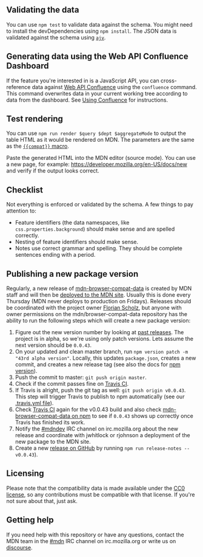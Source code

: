 ## Validating the data
You can use `npm test` to validate data against the schema. You might need to install the devDependencies using `npm install`.
The JSON data is validated against the schema using [`ajv`](http://epoberezkin.github.io/ajv/).

## Generating data using the Web API Confluence Dashboard
If the feature you're interested in is a JavaScript API, you can cross-reference data against [Web API Confluence](https://web-confluence.appspot.com/) using the `confluence` command. This command overwrites data in your current working tree according to data from the dashboard. See [Using Confluence](USING-CONFLUENCE.md) for instructions.

## Test rendering
You can use `npm run render $query $dept $aggregateMode` to output the table HTML as it would be rendered on MDN.
The parameters are the same as the [`{{compat}}` macro](https://github.com/mdn/kumascript/blob/master/macros/Compat.ejs).

Paste the generated HTML into the MDN editor (source mode). You can use a new page, for example: https://developer.mozilla.org/en-US/docs/new and verify if the output looks correct.

## Checklist
Not everything is enforced or validated by the schema. A few things to pay attention to:

* Feature identifiers (the data namespaces, like `css.properties.background`) should make sense and are spelled correctly.
* Nesting of feature identifiers should make sense.
* Notes use correct grammar and spelling. They should be complete sentences ending with a period.

## Publishing a new package version

Regularly, a new release of [mdn-browser-compat-data](https://www.npmjs.com/package/mdn-browser-compat-data) is created by MDN staff and will then be [deployed to the MDN site](https://github.com/mdn/browser-compat-data#browser-compatibility-tables-on-mdn). Usually this is done every Thursday (MDN never deploys to production on Fridays). Releases should be coordinated with the project owner [Florian Scholz](https://github.com/Elchi3), but anyone with owner permissions on the mdn/browser-compat-data repository has the ability to run the following steps which will create a new package version:

 1. Figure out the new version number by looking at [past releases](https://github.com/mdn/browser-compat-data/releases). The project is in alpha, so we're using only patch versions. Lets assume the next version should be `0.0.43`.
 2. On your updated and clean master branch, run `npm version patch -m "43rd alpha version"`. Locally, this updates `package.json`, creates a new commit, and creates a new release tag (see also the docs for [npm version](https://docs.npmjs.com/cli/version)).
 3. Push the commit to master: `git push origin master`.
 4. Check if the commit passes fine on [Travis CI](https://travis-ci.org/mdn/browser-compat-data).
 5. If Travis is alright, push the git tag as well: `git push origin v0.0.43`.
 This step will trigger Travis to publish to npm automatically (see our [.travis.yml file](https://github.com/mdn/browser-compat-data/blob/master/.travis.yml)).
 6. Check [Travis CI](https://travis-ci.org/mdn/browser-compat-data) again for the v0.0.43 build and also check [mdn-browser-compat-data on npm](https://www.npmjs.com/package/mdn-browser-compat-data) to see if `0.0.43` shows up correctly once Travis has finished its work.
 7. Notify the [#mdndev](irc://irc.mozilla.org/mdndev) IRC channel on irc.mozilla.org about the new release and coordinate with jwhitlock or rjohnson a deployment of the new package to the MDN site.
 8. Create a new [release on GitHub](https://github.com/mdn/browser-compat-data/releases) by running `npm run release-notes -- v0.0.43`).

## Licensing

Please note that the compatibility data is made available under the
[CC0 license](https://github.com/mdn/browser-compat-data/blob/master/LICENSE),
so any contributions must be compatible with that license. If you're not sure about that, just ask.

## Getting help

If you need help with this repository or have any questions, contact the MDN team
in the [#mdn](irc://irc.mozilla.org/mdn) IRC channel on irc.mozilla.org or write us on [discourse](https://discourse.mozilla-community.org/c/mdn).
